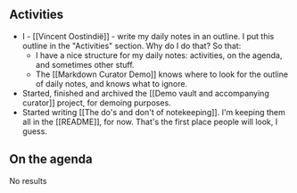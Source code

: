 ## Activities

- I - [[Vincent Oostindië]] - write my daily notes in an outline. I put this outline in the "Activities" section. Why do I do that? So that:
	- I have a nice structure for my daily notes: activities, on the agenda, and sometimes other stuff.
	- The [[Markdown Curator Demo]] knows where to look for the outline of daily notes, and knows what to ignore.
- Started, finished and archived the [[Demo vault and accompanying curator]] project, for demoing purposes.
- Started writing [[The do's and don't of notekeeping]]. I'm keeping them all in the [[README]], for now. That's the first place people will look, I guess.

## On the agenda

<!--query:timeline-->
No results
<!--/query (b993b0c5)-->
